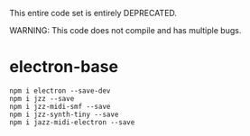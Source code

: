 This entire code set is entirely DEPRECATED.

WARNING: This code does not compile and has multiple bugs.



# electron-base
```
npm i electron --save-dev
npm i jzz --save
npm i jzz-midi-smf --save
npm i jzz-synth-tiny --save
npm i jazz-midi-electron --save
```

